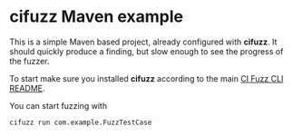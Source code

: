 # cifuzz Maven example
This is a simple Maven based project, already configured with
**cifuzz**. It should quickly produce a finding, but slow enough to
see the progress of the fuzzer.

To start make sure you installed **cifuzz** according to the main [CI Fuzz CLI README](https://github.com/CodeIntelligenceTesting/cifuzz#installation).

You can start fuzzing with
```bash
cifuzz run com.example.FuzzTestCase
```
